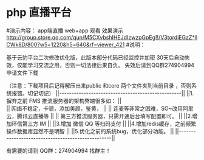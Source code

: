 # php 直播平台 

#演示内容： app端直播 web+app 观看 效果演示
http://group.store.qq.com/qun/M5CXvbshIHEJdIzwzpGpEg!!/V3tordiEGzZ*llCWk8D/800?w5=1220&h5=640&rf=viewer_421
#说明：

基于云豹平台二次修改优化版，此版本部分代码已经监控并加密
30天后自动失效，仅能学习交流之用，否则一切法律后果自负。
失效后请到QQ群274904994 申请文件下载  

（注意：下载项目后记得解压出来public 和core 两个文件夹到当前目录 ，否则系统报错。切记切记）
||--------------------------------------------------||
||1.摒弃之前 FMS 推流服务器的架构弊端很多如：		||	
||	网络不稳定，卡顿，添加美颜，鉴黄，				||
||	连麦等非常之困难，SO~改用阿里云，腾讯云直播等	||
||	第三方推流服务器，只需开通后台填写配置即可。	||
||2.增加环信第三方 IM								||
||3.增加 微信 QQ 等扫码支付 						||
||4.增加redis缓存，之前频繁操作数据库显然不是明智   ||
||5.优化之前的系统bug，优化部分功能。				||
||--------------------------------------------------||

有需要的请到 QQ群：274904994 找群主！
